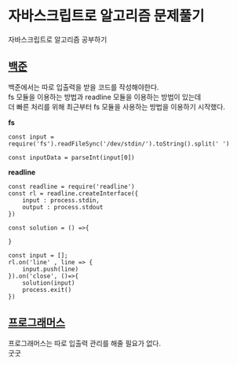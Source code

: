 # 자바스크립트로 알고리즘 문제풀기

자바스크립트로 알고리즘 공부하기  

## [백준](https://github.com/vpdls1511/javascript-algoritm/tree/master/baekjoonn/)
백준에서는 따로 입출력을 받을 코드를 작성해야한다.  
fs 모듈을 이용하는 방법과 readline 모듈을 이용하는 방법이 있는데  
더 빠른 처리를 위해 최근부터 fs 모듈을 사용하는 방법을 이용하기 시작했다.

**fs**  
```
const input = require('fs').readFileSync('/dev/stdin/').toString().split(' ')

const inputData = parseInt(input[0])
```

**readline**

```
const readline = require('readline')
const rl = readline.createInterface({
    input : process.stdin,
    output : process.stdout
})

const solution = () =>{

}

const input = [];
rl.on('line' , line => {
    input.push(line)
}).on('close', ()=>{
    solution(input)
    process.exit()
})
```

## [프로그래머스](https://github.com/vpdls1511/javascript-algoritm/tree/master/programmers/)
프로그래머스는 따로 입출력 관리를 해줄 필요가 없다.  
굿굿
